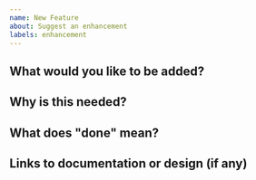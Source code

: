 ```yaml
---
name: New Feature
about: Suggest an enhancement
labels: enhancement
---
```


## What would you like to be added?

## Why is this needed?

## What does "done" mean?

## Links to documentation or design (if any)

